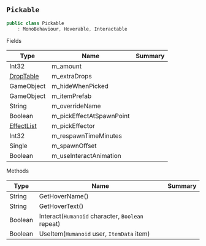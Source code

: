 ## `Pickable`

```csharp
public class Pickable
    : MonoBehaviour, Hoverable, Interactable

```

Fields

| Type | Name | Summary | 
| --- | --- | --- | 
| Int32 | m_amount |  | 
| [DropTable](./DropTable.md) | m_extraDrops |  | 
| GameObject | m_hideWhenPicked |  | 
| GameObject | m_itemPrefab |  | 
| String | m_overrideName |  | 
| Boolean | m_pickEffectAtSpawnPoint |  | 
| [EffectList](./EffectList.md) | m_pickEffector |  | 
| Int32 | m_respawnTimeMinutes |  | 
| Single | m_spawnOffset |  | 
| Boolean | m_useInteractAnimation |  | 


Methods

| Type | Name | Summary | 
| --- | --- | --- | 
| String | GetHoverName() |  | 
| String | GetHoverText() |  | 
| Boolean | Interact(`Humanoid` character, `Boolean` repeat) |  | 
| Boolean | UseItem(`Humanoid` user, `ItemData` item) |  | 



